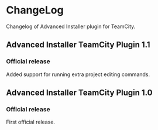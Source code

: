 ChangeLog
=========
Changelog of Advanced Installer plugin for TeamCity.

Advanced Installer TeamCity Plugin  1.1
-----------------------
### Official release
Added support for running extra project editing commands.

Advanced Installer TeamCity Plugin  1.0
-----------------------
### Official release
First official release.
